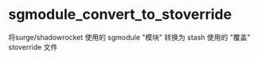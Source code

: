 # sgmodule_convert_to_stoverride
将surge/shadowrocket 使用的 sgmodule "模块" 转换为 stash 使用的 "覆盖"   stoverride 文件
